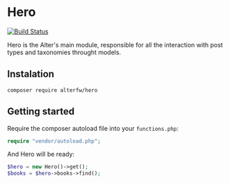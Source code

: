 Hero
=========

[![Build Status](https://travis-ci.org/alterfw/hero.svg?branch=master)](https://travis-ci.org/alterfw/hero)

Hero is the Alter's main module, responsible for all the interaction with post types and taxonomies throught models.

## Instalation

    composer require alterfw/hero

## Getting started

Require the composer autoload file into your `functions.php`:

```php
require "vendor/autoload.php";
```

And Hero will be ready:

```php
$hero = new Hero()->get();
$books = $hero->books->find();

```
